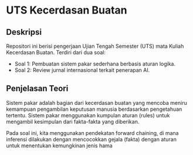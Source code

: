 # UTS Kecerdasan Buatan

## Deskripsi
Repositori ini berisi pengerjaan Ujian Tengah Semester (UTS) mata Kuliah Kecerdasan Buatan.
Terdiri dari dua soal:
- Soal 1: Pembuatan sistem pakar sederhana berbasis aturan logika.
- Soal 2: Review jurnal internasional terkait penerapan AI.

## Penjelasan Teori
Sistem pakar adalah bagian dari kecerdasan buatan yang mencoba meniru kemampuan pengambilan keputusan manusia berdasarkan pengetahuan tertentu. Sistem pakar menggunakan kumpulan aturan (rules) untuk mengambil kesimpulan dari fakta-fakta yang diberikan.

Pada soal ini, kita menggunakan pendekatan forward chaining, di mana inferensi dilakukan dengan mencocokkan gejala (fakta) dengan aturan untuk menentukan kemungkinan jenis hama
